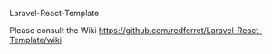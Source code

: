 Laravel-React-Template

Please consult the Wiki https://github.com/redferret/Laravel-React-Template/wiki
